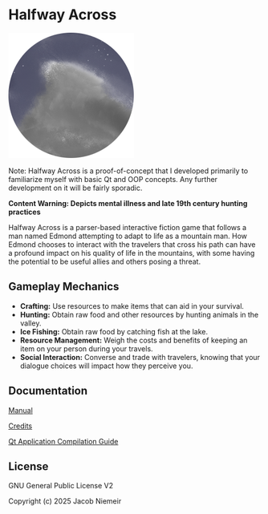 # Halfway Across
![Icon](resources/images/icon.png)

Note: Halfway Across is a proof-of-concept that I developed primarily to familiarize myself with basic Qt and OOP concepts. Any further development on it will be fairly sporadic.

**Content Warning: Depicts mental illness and late 19th century hunting practices**

Halfway Across is a parser-based interactive fiction game that follows a man named Edmond attempting to adapt to life as a mountain man. How Edmond chooses to interact with the travelers that cross his path can have a profound impact on his quality of life in the mountains, with some having the potential to be useful allies and others posing a threat.

## Gameplay Mechanics
- **Crafting:** Use resources to make items that can aid in your survival.
- **Hunting:** Obtain raw food and other resources by hunting animals in the valley. 
- **Ice Fishing:** Obtain raw food by catching fish at the lake. 
- **Resource Management:** Weigh the costs and benefits of keeping an item on your person during your travels.
- **Social Interaction:** Converse and trade with travelers, knowing that your dialogue choices will impact how they perceive you.

## Documentation
[Manual](docs/manual.md)

[Credits](docs/credits.md)

[Qt Application Compilation Guide](https://doc.qt.io/qtcreator/creator-build-example-application.html)

## License
GNU General Public License V2

Copyright (c) 2025 Jacob Niemeir
